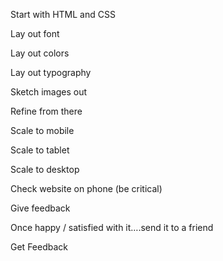Start with HTML and CSS 

Lay out font

Lay out colors

Lay out typography 

Sketch images out 

Refine from there

Scale to mobile

Scale to tablet

Scale to desktop

Check website on phone (be critical)

Give feedback 

Once happy / satisfied with it….send it to a friend

Get Feedback 

